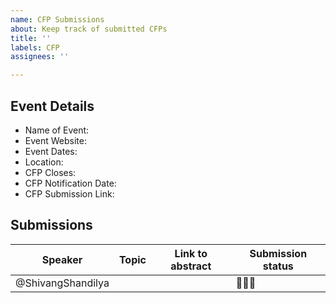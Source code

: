 ```yaml
---
name: CFP Submissions
about: Keep track of submitted CFPs
title: ''
labels: CFP
assignees: ''

---
```


## Event Details
- Name of Event: 
- Event Website: 
- Event Dates: 
- Location: 
- CFP Closes: 
- CFP Notification Date: 
- CFP Submission Link: 

## Submissions
| Speaker | Topic | Link to abstract |Submission status |
| ------------- | ------------------ | ------------------ | ------------------ |
| @ShivangShandilya |  | | 👀✅❌
